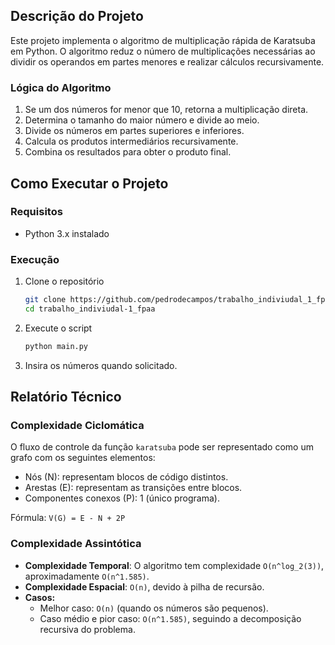 ## Descrição do Projeto

Este projeto implementa o algoritmo de multiplicação rápida de Karatsuba em Python. O algoritmo reduz o número de multiplicações necessárias ao dividir os operandos em partes menores e realizar cálculos recursivamente.

### Lógica do Algoritmo
1. Se um dos números for menor que 10, retorna a multiplicação direta.
2. Determina o tamanho do maior número e divide ao meio.
3. Divide os números em partes superiores e inferiores.
4. Calcula os produtos intermediários recursivamente.
5. Combina os resultados para obter o produto final.

## Como Executar o Projeto

### Requisitos
- Python 3.x instalado

### Execução
1. Clone o repositório
   ```sh
   git clone https://github.com/pedrodecampos/trabalho_indiviudal_1_fpaa.git
   cd trabalho_indiviudal-1_fpaa
   ```
2. Execute o script
   ```sh
   python main.py
   ```
3. Insira os números quando solicitado.

## Relatório Técnico

### Complexidade Ciclomática

O fluxo de controle da função `karatsuba` pode ser representado como um grafo com os seguintes elementos:
- Nós (N): representam blocos de código distintos.
- Arestas (E): representam as transições entre blocos.
- Componentes conexos (P): 1 (único programa).

Fórmula: `V(G) = E - N + 2P`

### Complexidade Assintótica

- **Complexidade Temporal**: O algoritmo tem complexidade `O(n^log_2(3))`, aproximadamente `O(n^1.585)`.
- **Complexidade Espacial**: `O(n)`, devido à pilha de recursão.
- **Casos:**
  - Melhor caso: `O(n)` (quando os números são pequenos).
  - Caso médio e pior caso: `O(n^1.585)`, seguindo a decomposição recursiva do problema.
